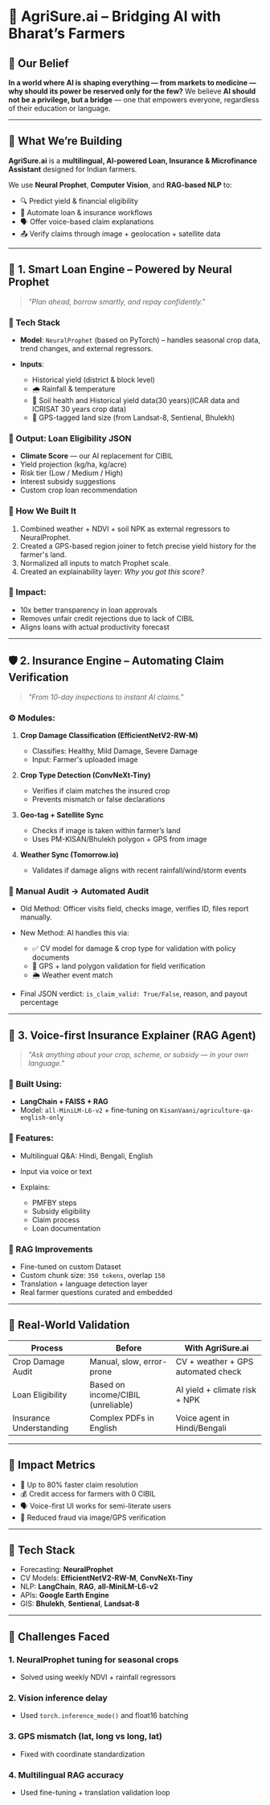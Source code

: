 # 🚜 AgriSure.ai – Bridging AI with Bharat’s Farmers

## 🌉 Our Belief

**In a world where AI is shaping everything — from markets to medicine — why should its power be reserved only for the few?**
We believe **AI should not be a privilege, but a bridge** — one that empowers everyone, regardless of their education or language.

---

## 🧠 What We’re Building

**AgriSure.ai** is a **multilingual, AI-powered Loan, Insurance & Microfinance Assistant** designed for Indian farmers.

We use **Neural Prophet**, **Computer Vision**, and **RAG-based NLP** to:

* 🔍 Predict yield & financial eligibility
* 💸 Automate loan & insurance workflows
* 🗣️ Offer voice-based claim explanations
* 📤 Verify claims through image + geolocation + satellite data

---

## 🏦 1. Smart Loan Engine – Powered by Neural Prophet

> *"Plan ahead, borrow smartly, and repay confidently."*

### 🤖 Tech Stack

* **Model**: `NeuralProphet` (based on PyTorch) – handles seasonal crop data, trend changes, and external regressors.
* **Inputs**:

  * Historical yield (district & block level)
  * 🌧️ Rainfall & temperature
  * 🧪 Soil health and Historical yield data(30 years)(ICAR data and ICRISAT 30 years crop data)
  * 🧭 GPS-tagged land size (from Landsat-8, Sentienal, Bhulekh)

### 🧮 Output: Loan Eligibility JSON

* **Climate Score** — our AI replacement for CIBIL
* Yield projection (kg/ha, kg/acre)
* Risk tier (Low / Medium / High)
* Interest subsidy suggestions
* Custom crop loan recommendation

### 🧪 How We Built It

1. Combined weather + NDVI + soil NPK as external regressors to NeuralProphet.
2. Created a GPS-based region joiner to fetch precise yield history for the farmer's land.
3. Normalized all inputs to match Prophet scale.
4. Created an explainability layer: *Why you got this score?*

### 🔐 Impact:

* 10x better transparency in loan approvals
* Removes unfair credit rejections due to lack of CIBIL
* Aligns loans with actual productivity forecast

---

## 🛡️ 2. Insurance Engine – Automating Claim Verification

> *"From 10-day inspections to instant AI claims."*

### ⚙️ Modules:

1. **Crop Damage Classification (EfficientNetV2-RW-M)**

   * Classifies: Healthy, Mild Damage, Severe Damage
   * Input: Farmer's uploaded image

2. **Crop Type Detection (ConvNeXt-Tiny)**

   * Verifies if claim matches the insured crop
   * Prevents mismatch or false declarations

3. **Geo-tag + Satellite Sync**

   * Checks if image is taken within farmer’s land
   * Uses PM-KISAN/Bhulekh polygon + GPS from image

4. **Weather Sync (Tomorrow\.io)**

   * Validates if damage aligns with recent rainfall/wind/storm events

### 🔄 Manual Audit → Automated Audit

* Old Method: Officer visits field, checks image, verifies ID, files report manually.
* New Method: AI handles this via:

  * ✅ CV model for damage & crop type for validation with policy documents
  * 📍 GPS + land polygon validation for field verification
  * 🌦️ Weather event match
* Final JSON verdict: `is_claim_valid: True/False`, reason, and payout percentage

---

## 🧠 3. Voice-first Insurance Explainer (RAG Agent)

> *"Ask anything about your crop, scheme, or subsidy — in your own language."*

### 🔧 Built Using:

* **LangChain + FAISS + RAG**
* Model: `all-MiniLM-L6-v2` + fine-tuning on `KisanVaani/agriculture-qa-english-only`

### 📣 Features:

* Multilingual Q\&A: Hindi, Bengali, English
* Input via voice or text
* Explains:

  * PMFBY steps
  * Subsidy eligibility
  * Claim process
  * Loan documentation

### 🎯 RAG Improvements
* Fine-tuned on custom Dataset
* Custom chunk size: `350 tokens`, overlap `150`
* Translation + language detection layer
* Real farmer questions curated and embedded

---

## 🧪 Real-World Validation

| **Process**             | **Before**                         | **With AgriSure.ai**               |
| ----------------------- | ---------------------------------- | ---------------------------------- |
| Crop Damage Audit       | Manual, slow, error-prone          | CV + weather + GPS automated check |
| Loan Eligibility        | Based on income/CIBIL (unreliable) | AI yield + climate risk + NPK      |
| Insurance Understanding | Complex PDFs in English            | Voice agent in Hindi/Bengali       |

---

## 🚀 Impact Metrics

* 🧾 Up to 80% faster claim resolution
* 💰 Credit access for farmers with 0 CIBIL
* 🗣️ Voice-first UI works for semi-literate users
* 🔐 Reduced fraud via image/GPS verification

---

## 🔧 Tech Stack

* Forecasting: **NeuralProphet**
* CV Models: **EfficientNetV2-RW-M**, **ConvNeXt-Tiny**
* NLP: **LangChain**, **RAG**, **all-MiniLM-L6-v2**
* APIs: **Google Earth Engine**
* GIS: **Bhulekh**, **Sentienal**, **Landsat-8**

---

## 🧗 Challenges Faced

### 1. NeuralProphet tuning for seasonal crops

* Solved using weekly NDVI + rainfall regressors

### 2. Vision inference delay

* Used `torch.inference_mode()` and float16 batching

### 3. GPS mismatch (lat, long vs long, lat)

* Fixed with coordinate standardization

### 4. Multilingual RAG accuracy

* Used fine-tuning + translation validation loop

